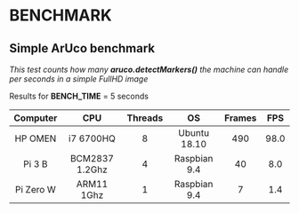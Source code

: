 # BENCHMARK

## Simple ArUco benchmark

_This test counts how many **aruco.detectMarkers()** the machine can handle per seconds in a simple FullHD image_

Results for **BENCH_TIME** = 5 seconds

Computer | CPU | Threads | OS | Frames | FPS
:---: | :---: | :---: | :---: | :---: | :---:
HP OMEN | i7 6700HQ | 8 | Ubuntu 18.10 | 490 | 98.0
Pi 3 B | BCM2837 1.2Ghz | 4 | Raspbian 9.4 | 40 | 8.0
Pi Zero W | ARM11 1Ghz | 1 | Raspbian 9.4 | 7 | 1.4
